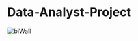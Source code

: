 # Data-Analyst-Project


![biWall](https://github.com/user-attachments/assets/da1fafac-9bdc-4e3a-baa5-ec932f84774e)
